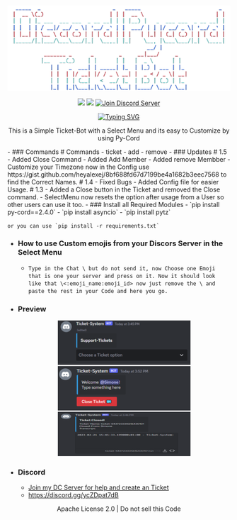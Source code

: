 <p align=center><img src="/images/banner.png"></p>

<p align=center>
<a href="https://github.com/Simoneeeeeeee/Discord-Select-Menu-Ticket-Bot"><img src="https://img.shields.io/github/stars/Simoneeeeeeee/Discord-Select-Menu-Ticket-Bot?colorA=363a4f&colorB=b7bdf8&style=for-the-badge"></a>
<a href="https://github.com/Simoneeeeeeee/Discord-Select-Menu-Ticket-Bot/archive/refs/heads/main.zip"><img src="https://custom-icon-badges.demolab.com/badge/-Download-F25278?style=for-the-badge&logo=download&logoColor=white"><a>
<a href="https://discord.gg/ycZDpat7dB" target="blank">
<img src="https://img.shields.io/discord/1096820059940331530?label=Join%20Community&logo=discord&style=flat-square" alt="Join Discord Server"/></a>
</p>
<p align=center><a href="https://git.io/typing-svg"><img src="https://readme-typing-svg.demolab.com?font=Fira+Code&size=24&duration=4000&pause=1000&color=F70000&width=435&lines=THIS+BOT+IS+WRITTEN+IN+PY-CORD" alt="Typing SVG" /></a></p>
<p align=center>This is a Simple Ticket-Bot with a Select Menu and its easy to Customize by using Py-Cord</p>
- ### Commands
  # Commands
  - ticket 
  - add
  - remove
- ### Updates
  # 1.5
  - Added Close Command
  - Added Add Member
  - Added remove Membber
  - Customize your Timezone now in the Config use https://gist.github.com/heyalexej/8bf688fd67d7199be4a1682b3eec7568 to find the Correct Names.
  # 1.4
  - Fixed Bugs
  - Added Config file for easier Usage.
  # 1.3
  - Added a Close button in the Ticket and removed the Close command.
  - SelectMenu now resets the option after usage from a User so other users can use it too.
- ### Install all Required Modules
  - `pip install py-cord==2.4.0`
  - `pip install asyncio`
  - `pip install pytz`

    or you can use `pip install -r requirements.txt`
- ### How to use Custom emojis from your Discors Server in the Select Menu
  - `Type in the Chat \ but do not send it, now Choose one Emoji that is one your server and press on it. Now it should look like that \<:emoji_name:emoji_id> now just remove the \ and paste the rest in your Code and here you go.`
- ### Preview
    <p align=center><img src="/images/image1.png"><img src="/images/image2.png"><img src="/images/image3.png"><p>
- ### Discord
  - <a href="https://discord.gg/ycZDpat7dB">Join my DC Server for help and create an Ticket</a>
  - https://discord.gg/ycZDpat7dB
  
<p align="center">Apache License 2.0 | Do not sell this Code</p>
